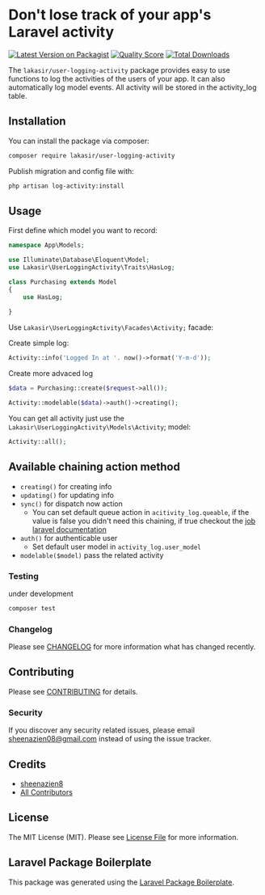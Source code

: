 # Don't lose track of your app's Laravel activity

[![Latest Version on Packagist](https://img.shields.io/packagist/v/lakasir/user-logging-activity.svg?style=flat-square)](https://packagist.org/packages/lakasir/user-logging-activity)
[![Quality Score](https://img.shields.io/scrutinizer/g/lakasir/user-logging-activity.svg?style=flat-square)](https://scrutinizer-ci.com/g/lakasir/user-logging-activity)
[![Total Downloads](https://img.shields.io/packagist/dt/lakasir/user-logging-activity.svg?style=flat-square)](https://packagist.org/packages/lakasir/user-logging-activity)

The `lakasir/user-logging-activity` package provides easy to use functions to log the activities of the users of your app. It can also automatically log model events. All activity will be stored in the activity_log table.

## Installation

You can install the package via composer:

```bash
composer require lakasir/user-logging-activity
```
Publish migration and config file with:

```bash
php artisan log-activity:install
```

## Usage

First define which model you want to record:

``` php
namespace App\Models;

use Illuminate\Database\Eloquent\Model;
use Lakasir\UserLoggingActivity\Traits\HasLog;

class Purchasing extends Model
{
    use HasLog;
    
}
```

Use `Lakasir\UserLoggingActivity\Facades\Activity;` facade:

Create simple log:

``` php
Activity::info('Logged In at '. now()->format('Y-m-d'));
```
Create more advaced log

``` php
$data = Purchasing::create($request->all());

Activity::modelable($data)->auth()->creating();
```

You can get all activity just use the `Lakasir\UserLoggingActivity\Models\Activity`; model:

``` php
Activity::all();
```

## Available chaining action method

* `creating()` for creating info
* `updating()` for updating info
* `sync()` for dispatch now action
  * You can set default queue action in `acitivity_log.queable`, if the value is false you didn't need this chaining,
  if true checkout the [job laravel documentation](https://laravel.com/docs/7.x/queues)
* `auth()` for authenticable user 
  * Set default user model in `activity_log.user_model`
* `modelable($model)` pass the related activity


### Testing
under development

``` bash
composer test
```

### Changelog

Please see [CHANGELOG](CHANGELOG.md) for more information what has changed recently.

## Contributing

Please see [CONTRIBUTING](CONTRIBUTING.md) for details.

### Security

If you discover any security related issues, please email sheenazien08@gmail.com instead of using the issue tracker.

## Credits

- [sheenazien8](https://github.com/sheenazien8)
- [All Contributors](../../contributors)

## License

The MIT License (MIT). Please see [License File](LICENSE.md) for more information.

## Laravel Package Boilerplate

This package was generated using the [Laravel Package Boilerplate](https://laravelpackageboilerplate.com).
